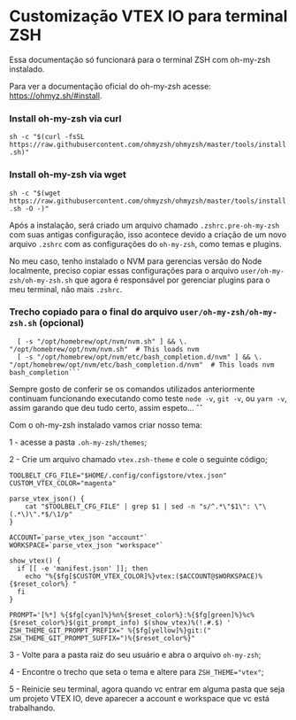 # Customização VTEX IO para terminal ZSH

Essa documentação só funcionará para o terminal ZSH com oh-my-zsh instalado.

Para ver a documentação oficial do oh-my-zsh acesse: https://ohmyz.sh/#install.

### Install oh-my-zsh via curl

`sh -c "$(curl -fsSL https://raw.githubusercontent.com/ohmyzsh/ohmyzsh/master/tools/install.sh)"`

### Install oh-my-zsh via wget

`sh -c "$(wget https://raw.githubusercontent.com/ohmyzsh/ohmyzsh/master/tools/install.sh -O -)"`

Após a instalação, será criado um arquivo chamado `.zshrc.pre-oh-my-zsh` com suas antigas configuração, isso acontece devido a criação de um novo arquivo `.zshrc` com as configurações do `oh-my-zsh`, como temas e plugins.

No meu caso, tenho instalado o NVM para gerencias versão do Node localmente, preciso copiar essas configurações para o arquivo `user/oh-my-zsh/oh-my-zsh.sh` que agora é responsável por gerenciar plugins para o meu terminal, não mais `.zshrc`.

### Trecho copiado para o final do arquivo `user/oh-my-zsh/oh-my-zsh.sh` (opcional)

````export NVM_DIR="$HOME/.nvm"
  [ -s "/opt/homebrew/opt/nvm/nvm.sh" ] && \. "/opt/homebrew/opt/nvm/nvm.sh"  # This loads nvm
  [ -s "/opt/homebrew/opt/nvm/etc/bash_completion.d/nvm" ] && \. "/opt/homebrew/opt/nvm/etc/bash_completion.d/nvm"  # This loads nvm bash_completion```

````

Sempre gosto de conferir se os comandos utilizados anteriormente continuam funcionando executando como teste `node -v`, `git -v`, ou `yarn -v`, assim garando que deu tudo certo, assim espeto... ˆˆ

Com o oh-my-zsh instalado vamos criar nosso tema:

1 - acesse a pasta `.oh-my-zsh/themes`;

2 - Crie um arquivo chamado `vtex.zsh-theme` e cole o seguinte código;

```
TOOLBELT_CFG_FILE="$HOME/.config/configstore/vtex.json"
CUSTOM_VTEX_COLOR="magenta"

parse_vtex_json() {
    cat "$TOOLBELT_CFG_FILE" | grep $1 | sed -n "s/^.*\"$1\": \"\(.*\)\".*$/\1/p"
}

ACCOUNT=`parse_vtex_json "account"`
WORKSPACE=`parse_vtex_json "workspace"`

show_vtex() {
  if [[ -e 'manifest.json' ]]; then
    echo "%{$fg[$CUSTOM_VTEX_COLOR]%}vtex:($ACCOUNT@$WORKSPACE)%{$reset_color%} "
  fi
}

PROMPT='[%*] %{$fg[cyan]%}%n%{$reset_color%}:%{$fg[green]%}%c%{$reset_color%}$(git_prompt_info) $(show_vtex)%(!.#.$) '
ZSH_THEME_GIT_PROMPT_PREFIX=" %{$fg[yellow]%}git:("
ZSH_THEME_GIT_PROMPT_SUFFIX=")%{$reset_color%}"
```

3 - Volte para a pasta raiz do seu usuário e abra o arquivo `oh-my-zsh`;

4 - Encontre o trecho que seta o tema e altere para `ZSH_THEME="vtex"`;

5 - Reinicie seu terminal, agora quando vc entrar em alguma pasta que seja um projeto VTEX IO, deve aparecer a account e workspace que vc está trabalhando.
